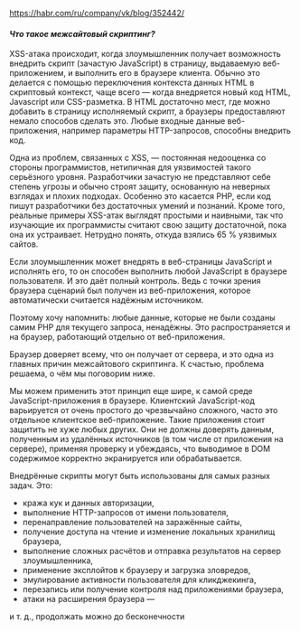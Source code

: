 https://habr.com/ru/company/vk/blog/352442/
#### _Что такое межсайтовый скриптинг?_


XSS-атака происходит, когда злоумышленник получает возможность внедрить скрипт (зачастую JavaScript) в страницу, выдаваемую веб-приложением, и выполнить его в браузере клиента. Обычно это делается с помощью переключения контекста данных HTML в скриптовый контекст, чаще всего — когда внедряется новый код HTML, Javascript или CSS-разметка. В HTML достаточно мест, где можно добавить в страницу исполняемый скрипт, а браузеры предоставляют немало способов сделать это. Любые входные данные веб-приложения, например параметры HTTP-запросов, способны внедрить код.

  

Одна из проблем, связанных с XSS, — постоянная недооценка со стороны программистов, нетипичная для уязвимостей такого серьёзного уровня. Разработчики зачастую не представляют себе степень угрозы и обычно строят защиту, основанную на неверных взглядах и плохих подходах. Особенно это касается PHP, если код пишут разработчики без достаточных умений и познаний. Кроме того, реальные примеры XSS-атак выглядят простыми и наивными, так что изучающие их программисты считают свою защиту достаточной, пока она их устраивает. Нетрудно понять, откуда взялись 65 % уязвимых сайтов.

  

Если злоумышленник может внедрять в веб-страницы JavaScript и исполнять его, то он способен выполнить любой JavaScript в браузере пользователя. И это даёт полный контроль. Ведь с точки зрения браузера сценарий был получен из веб-приложения, которое автоматически считается надёжным источником.

  

Поэтому хочу напомнить: любые данные, которые не были созданы самим PHP для текущего запроса, ненадёжны. Это распространяется и на браузер, работающий отдельно от веб-приложения.

  

Браузер доверяет всему, что он получает от сервера, и это одна из главных причин межсайтового скриптинга. К счастью, проблема решаема, о чём мы поговорим ниже.

  

Мы можем применить этот принцип еще шире, к самой среде JavaScript-приложения в браузере. Клиентский JavaScript-код варьируется от очень простого до чрезвычайно сложного, часто это отдельное клиентское веб-приложение. Такие приложения стоит защитить не хуже любых других. Они не должны доверять данным, полученным из удалённых источников (в том числе от приложения на сервере), применяя проверку и убеждаясь, что выводимое в DOM содержимое корректно экранируется или обрабатывается.

  

Внедрённые скрипты могут быть использованы для самых разных задач. Это:

  

-   кража кук и данных авторизации,
-   выполнение HTTP-запросов от имени пользователя,
-   перенаправление пользователей на заражённые сайты,
-   получение доступа на чтение и изменение локальных хранилищ браузера,
-   выполнение сложных расчётов и отправка результатов на сервер злоумышленника,
-   применение эксплойтов к браузеру и загрузка зловредов,
-   эмулирование активности пользователя для кликджекинга,
-   перезапись или получение контроля над приложениями браузера,
-   атаки на расширения браузера —

  

и т. д., продолжать можно до бесконечности